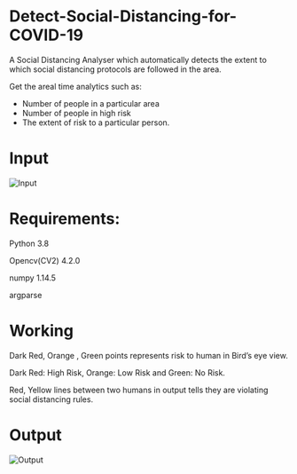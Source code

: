 # Detect-Social-Distancing-for-COVID-19

A Social Distancing Analyser which automatically detects the extent to which social distancing protocols are followed in the area.

Get the areal time analytics such as:
   - Number of people in a particular area
   - Number of people in high risk
   - The extent of risk to a particular person.
  
# Input

![Input](https://user-images.githubusercontent.com/44723903/102654898-61b43800-4197-11eb-8280-868c8b970c42.gif)
  
# Requirements:
Python 3.8

Opencv(CV2) 4.2.0

numpy 1.14.5

argparse

# Working

Dark Red, Orange , Green points represents risk to human in Bird’s eye view. 

Dark Red: High Risk, Orange: Low Risk and Green: No Risk.

Red, Yellow lines between two humans in output tells they are violating social distancing rules.

# Output

![Output](https://user-images.githubusercontent.com/44723903/102655150-d12a2780-4197-11eb-91a0-7257f10de0c5.gif)
